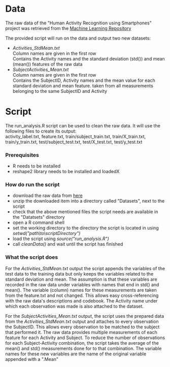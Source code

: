 Data
====
The raw data of the "Human Activity Recognition using Smartphones" project was retrieved from the [Machine Learning Repository](http://archive.ics.uci.edu/ml/datasets/Human+Activity+Recognition+Using+Smartphones#) 

The provided script will run on the data and output two new datasets:

+ *Activities_StdMean.txt*  
    Column names are given in the first row  
    Contains the Activity names and the standard deviation (std()) and mean (mean()) features of the raw data
+ *SubjectActivities_Mean.txt*  
    Column names are given in the first row  
    Contains the SubjectID, Activity names and the mean value for each standard deviation and mean feature. taken from all measurements belonging to the same SubjectID and Activity

Script
======
The run_analysis.R script can be used to clean the raw data. 
It will use the following files to create its output:  
 activity_label.txt, feature.txt, train/subject_train.txt, train/X_train.txt, train/y_train.txt, test/subject_test.txt, test/X_test.txt, test/y_test.txt 

### Prerequisites
- R needs to be installed
- reshape2 library needs to be installed and loadedX

### How do run the script
- download the raw data from [here](http://archive.ics.uci.edu/ml/datasets/Human+Activity+Recognition+Using+Smartphones#) 
- unzip the downloaded item into a directory called "Datasets", next to the script
- check that the above mentioned files the script needs are available in the "Datatsets" directory
- open a R command shell
- set the working directory to the directory the script is located in using *setwd("path\\to\\scriptDirectory")*
- load the script using *source("run_analysis.R")*
- call *cleanData()* and wait until the script has finished

### What the script does
For the *Activities_StdMean.txt* output the script appends the variables of the test data to the training data but only keeps the variables related to the standard deviation and mean. The assumption is that these variables are recorded in the raw data under variables with names that end in std() and mean(). 
The variable (column) names for these measurements are taken from the feature.txt and not changed. This allows easy cross-referencing with the raw data's descriptions and codebook. 
The Activity name under which each observation was made is also attached to the dataset. 

For the *SubjectActivities_Mean.txt* output, the script uses the prepared data from the *Activities_StdMean.txt* output and attaches
to every observation the SubjectID. This allows every observation to be matched to the subject that performed it. 
The raw data provides multiple measurements of each feature for each Activity and Subject. To reduce the number of observations for each Subject-Activity combination, the script takes the average of the mean() and std() measurements done for to that combination. The variable names for these new variables are the name of the original variable appended with a ".Mean"

